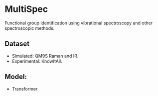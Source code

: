 # MultiSpec
Functional group identification using vibrational spectroscopy and other spectroscopic methods.

## Dataset
- Simulated: QM9S Raman and IR.
- Experimental: KnowItAll.

## Model:
- Transformer